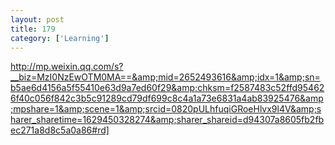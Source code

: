 ```yaml
---
layout: post
title: 179
category: ['Learning']
---
```


http://mp.weixin.qq.com/s?__biz=MzI0NzEwOTM0MA==&amp;mid=2652493616&amp;idx=1&amp;sn=b5ae6d4156a5f55410e63d9a7ed60f29&amp;chksm=f2587483c52ffd954626f40c056f842c3b5c91289cd79df699c8c4a1a73e6831a4ab83925476&amp;mpshare=1&amp;scene=1&amp;srcid=0820pULhfuqiGRoeHlvx9l4V&amp;sharer_sharetime=1629450328274&amp;sharer_shareid=d94307a8605fb2fbec271a8d8c5a0a86#rd]


